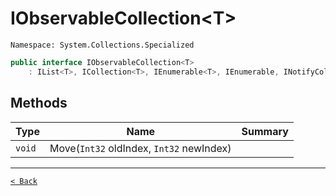 # IObservableCollection&lt;T&gt;

`Namespace: System.Collections.Specialized`

```csharp
public interface IObservableCollection<T>
    : IList<T>, ICollection<T>, IEnumerable<T>, IEnumerable, INotifyCollectionChanged, INotifyPropertyChanged
```

## Methods

| Type | Name | Summary |
| --- | --- | --- |
| `void` | Move(`Int32` oldIndex, `Int32` newIndex) |  |

---

[`< Back`](../)
